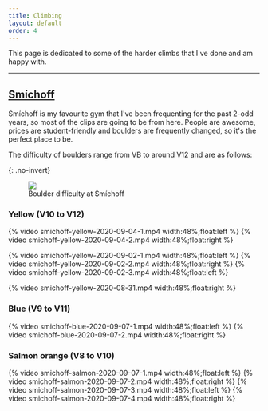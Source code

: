 ```yaml
---
title: Climbing
layout: default
order: 4
---
```


This page is dedicated to some of the harder climbs that I've done and am happy with.

---

## [Smíchoff](https://www.lezeckecentrum.cz/cs/)
Smíchoff is my favourite gym that I've been frequenting for the past 2-odd years, so most of the clips are going to be from here. People are awesome, prices are student-friendly and boulders are frequently changed, so it's the perfect place to be.

The difficulty of boulders range from VB to around V12 and are as follows:

{: .no-invert}
<figure>
<img src="smichoff-grading.svg">
<figcaption>Boulder difficulty at Smíchoff</figcaption>
</figure>

### Yellow (V10 to V12)
{% video smichoff-yellow-2020-09-04-1.mp4 width:48%;float:left %}
{% video smichoff-yellow-2020-09-04-2.mp4 width:48%;float:right %}

{% video smichoff-yellow-2020-09-02-1.mp4 width:48%;float:left %}
{% video smichoff-yellow-2020-09-02-2.mp4 width:48%;float:right  %}
{% video smichoff-yellow-2020-09-02-3.mp4 width:48%;float:left %}

{% video smichoff-yellow-2020-08-31.mp4 width:48%;float:right %}

### Blue (V9 to V11)
{% video smichoff-blue-2020-09-07-1.mp4 width:48%;float:left %}
{% video smichoff-blue-2020-09-07-2.mp4 width:48%;float:right %}

### Salmon orange (V8 to V10)
{% video smichoff-salmon-2020-09-07-1.mp4 width:48%;float:left %}
{% video smichoff-salmon-2020-09-07-2.mp4 width:48%;float:right %}
{% video smichoff-salmon-2020-09-07-3.mp4 width:48%;float:left %}
{% video smichoff-salmon-2020-09-07-4.mp4 width:48%;float:right %}
